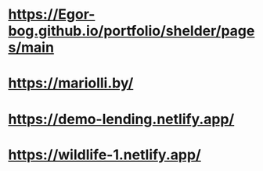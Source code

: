 # https://Egor-bog.github.io/portfolio/shelder/pages/main

# https://mariolli.by/

# https://demo-lending.netlify.app/

# https://wildlife-1.netlify.app/
